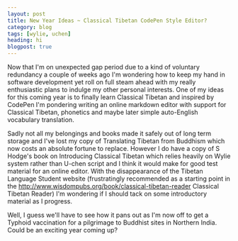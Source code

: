 ```yaml
---
layout: post
title: New Year Ideas ~ Classical Tibetan CodePen Style Editor?
category: blog
tags: [wylie, uchen]
heading: hi
blogpost: true
---
```


Now that I'm on unexpected gap period due to a kind of voluntary redundancy a couple of weeks ago I'm wondering how to keep my hand in software development yet roll on full steam ahead with my really enthusiastic plans to indulge my other personal interests. One of my ideas for this coming year is to finally learn Classical Tibetan and inspired by CodePen I'm pondering writing an online markdown editor with support for Classical Tibetan, phonetics and maybe later simple auto-English vocabulary translation. 

Sadly not all my belongings and books made it safely out of long term storage and I've lost my copy of Translating Tibetan from Buddhism which now costs an absolute fortune to replace. However I do have a copy of S Hodge's book on Introducing Classical Tibetan which relies heavily on Wylie system rather than U-chen script and I think it would make for good test material for an online editor. With the disappearance of the Tibetan Language Student website (frustratingly recommended as a starting point in the http://www.wisdompubs.org/book/classical-tibetan-reader Classical Tibetan Reader) I'm wondering if I should tack on some introductory material as I progress. 

Well, I guess we'll have to see how it pans out as I'm now off to get a Typhoid vaccination for a pilgrimage to Buddhist sites in Northern India. Could be an exciting year coming up?
